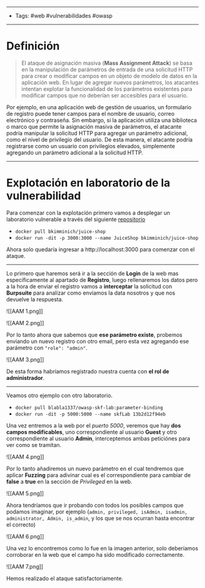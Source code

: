 ----
- Tags: #web #vulnerabilidades #owasp 
------
# Definición

> El ataque de asignación masiva (**Mass Assignment Attack**) se basa en la manipulación de parámetros de entrada de una solicitud HTTP para crear o modificar campos en un objeto de modelo de datos en la aplicación web. En lugar de agregar nuevos parámetros, los atacantes intentan explotar la funcionalidad de los parámetros existentes para modificar campos que no deberían ser accesibles para el usuario.

Por ejemplo, en una aplicación web de gestión de usuarios, un formulario de registro puede tener campos para el nombre de usuario, correo electrónico y contraseña. Sin embargo, si la aplicación utiliza una biblioteca o marco que permite la asignación masiva de parámetros, el atacante podría manipular la solicitud HTTP para agregar un parámetro adicional, como el nivel de privilegio del usuario. De esta manera, el atacante podría registrarse como un usuario con privilegios elevados, simplemente agregando un parámetro adicional a la solicitud HTTP.

---
# Explotación en laboratorio de la vulnerabilidad

Para comenzar con la explotación primero vamos a desplegar un laboratorio vulnerable a través del siguiente [repositorio](https://hub.docker.com/r/bkimminich/juice-shop)

- ``docker pull bkimminich/juice-shop``
- ``docker run -dit -p 3000:3000 --name JuiceShop bkimminich/juice-shop``

Ahora solo quedaría ingresar a http://localhost:3000 para comenzar con el ataque.

---

Lo primero que haremos será ir a la sección de **Login** de la web mas específicamente al apartado de **Registro**, luego rellenaremos los datos pero a la hora de enviar el registro vamos a **interceptar** la solicitud con **Burpsuite** para analizar como enviamos la data nosotros y que nos devuelve la respuesta.

![[AAM 1.png]]

![[AAM 2.png]]

Por lo tanto ahora que sabemos que **ese parámetro existe**, probemos enviando un nuevo registro con otro email, pero esta vez agregando ese parámetro con ``"role": "admin"``.

![[AAM 3.png]]

De esta forma habríamos registrado nuestra cuenta con **el rol de administrador**.

------

Veamos otro ejemplo con otro laboratorio.

 - ``docker pull blabla1337/owasp-skf-lab:parameter-binding``
 - ``docker run -dit -p 5000:5000 --name skfLab 13b2d12f94eb``
 
Una vez entremos a la web por el *puerto 5000*, veremos que hay **dos campos modificables**, uno correspondiente al usuario **Guest** y otro correspondiente al usuario **Admin**, interceptemos ambas peticiónes para ver como se tramitan.

![[AAM 4.png]]

Por lo tanto añadiremos un nuevo parámetro en el cual tendremos que aplicar **Fuzzing** para adivinar cual es el correspondiente para cambiar de **false** a **true** en la sección de *Privileged* en la web.

![[AAM 5.png]]

Ahora tendríamos que ir probando con todos los posibles campos que podamos imaginar, por ejemplo (``admin, privileged, isAdmin, isadmin, administrator, Admin, is_admin``, y los que se nos ocurran hasta encontrar el correcto)

![[AAM 6.png]]

Una vez lo encontremos como lo fue en la imagen anterior, solo deberíamos corroborar en la web que el campo ha sido modificado correctamente.

![[AAM 7.png]]

Hemos realizado el ataque satisfactoriamente.